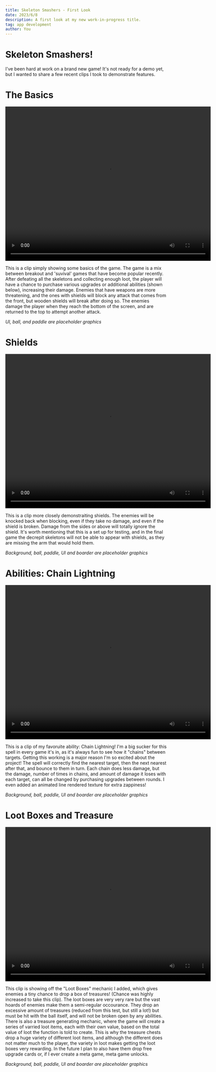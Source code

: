 ```yaml
---
title: Skeleton Smashers - First Look
date: 2023/6/8
description: A first look at my new work-in-progress title.
tag: app development
author: You
---
```


# Skeleton Smashers!

I've been hard at work on a brand new game! It's not ready for a demo yet, but I wanted to share a few recent clips I took to demonstrate features. 

# The Basics

<video width="640" height="480" controls>
    <source src="../videos/basics.mp4" type="video/mp4"></source>
    Your browser does not support the video tag.
</video> 

This is a clip simply showing some basics of the game. The game is a mix between breakout and 'suvival' games that have become popular recently. After defeating all the skeletons and collecting enough loot, the player will have a chance to purchase various upgrades or additional abilities (shown below), increasing their damage. Enemies that have weapons are more threatening, and the ones with shields will block any attack that comes from the front, but wooden shields will break after doing so. The enemies damage the player when they reach the bottom of the screen, and are returned to the top to attempt another attack.

*UI, ball, and paddle are placeholder graphics*

# Shields

<video width="640" height="480" controls>
  <source src="../videos/shields.mp4" type="video/mp4"></source>
    Your browser does not support the video tag.
</video> 

This is a clip more closely demonstraiting shields. The enemies will be knocked back when blocking, even if they take no damage, and even if the shield is broken. Damage from the sides or above will totally ignore the shield. It's worth mentioning that this is a set up for testing, and in the final game the decrepit skeletons will not be able to appear with shields, as they are missing the arm that would hold them. 

*Background, ball, paddle, UI and boarder are placeholder graphics*

# Abilities: Chain Lightning

<video width="640" height="480" controls>
  <source src="../videos/zapzap.mp4" type="video/mp4"></source>
    Your browser does not support the video tag.
</video> 

This is a clip of my favoruite ability: Chain Lightning! I'm a big sucker for this spell in every game it's in, as it's always fun to see how it "chains" between targets. Getting this working is a major reason I'm so excited about the project! The spell will correctly find the nearest target, then the next nearest after that, and bounce to them in turn. Each chain does less damage, but the damage, number of times in chains, and amount of damage it loses with each target, can all be changed by purchasing upgrades between rounds. I even added an animated line rendered texture for extra zappiness! 

*Background, ball, paddle, UI and boarder are placeholder graphics*

# Loot Boxes and Treasure

<video width="640" height="480" controls>
  <source src="../videos/treasure.mp4" type="video/mp4"></source>
    Your browser does not support the video tag.
</video> 

This clip is showing off the "Loot Boxes" mechanic I added, which gives enemies a tiny chance to drop a box of treasures! (Chance was highly increased to take this clip). The loot boxes are very very rare but the vast hoards of enemies make them a semi-regular occourance. They drop an excessive amount of treasures (reduced from this test, but still a lot!) but must be hit with the ball itself, and will not be broken open by any abilities. There is also a treasure generating mechanic, where the game will create a series of varried loot items, each with their own value, based on the total value of loot the function is told to create. This is why the treasure chests drop a huge variety of different loot items, and although the different does not matter much to the player, the variety in loot makes getting the loot boxes very rewarding. In the future I plan to also have them drop free upgrade cards or, if I ever create a meta game, meta game unlocks.

*Background, ball, paddle, UI and boarder are placeholder graphics*